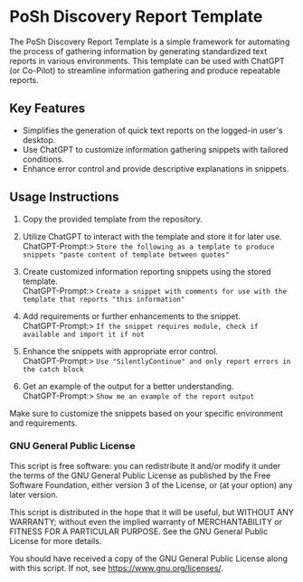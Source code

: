# PoSh Discovery Report Template

The PoSh Discovery Report Template is a simple framework for automating the process of gathering information by generating standardized text reports in various environments. This template can be used with ChatGPT (or Co-Pilot) to streamline information gathering and produce repeatable reports.

## Key Features

- Simplifies the generation of quick text reports on the logged-in user's desktop.
- Use ChatGPT to customize information gathering snippets with tailored conditions.
- Enhance error control and provide descriptive explanations in snippets.

## Usage Instructions

1. Copy the provided template from the repository.

2. Utilize ChatGPT to interact with the template and store it for later use.  
      ChatGPT-Prompt:> `Store the following as a template to produce snippets "paste content of template between quotes"`

3. Create customized information reporting snippets using the stored template.  
      ChatGPT-Prompt:> `Create a snippet with comments for use with the template that reports "this information"`

4. Add requirements or further enhancements to the snippet.  
      ChatGPT-Prompt:> `If the snippet requires module, check if available and import it if not`

5. Enhance the snippets with appropriate error control.  
      ChatGPT-Prompt:> `Use "SilentlyContinue" and only report errors in the catch block`

6. Get an example of the output for a better understanding.  
      ChatGPT-Prompt:> `Show me an example of the report output`

Make sure to customize the snippets based on your specific environment and requirements.

### GNU General Public License
This script is free software: you can redistribute it and/or modify
it under the terms of the GNU General Public License as published by
the Free Software Foundation, either version 3 of the License, or
(at your option) any later version.

This script is distributed in the hope that it will be useful,
but WITHOUT ANY WARRANTY; without even the implied warranty of
MERCHANTABILITY or FITNESS FOR A PARTICULAR PURPOSE.  See the
GNU General Public License for more details.

You should have received a copy of the GNU General Public License
along with this script.  If not, see <https://www.gnu.org/licenses/>.
